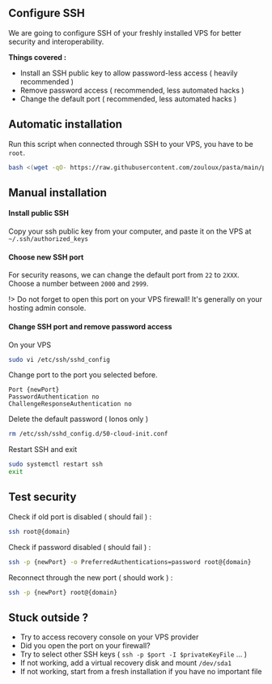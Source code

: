 ## Configure SSH

We are going to configure SSH of your freshly installed VPS for better security and interoperability.

**Things covered :**
- Install an SSH public key to allow password-less access ( heavily recommended )
- Remove password access ( recommended, less automated hacks )
- Change the default port ( recommended, less automated hacks ) 

## Automatic installation

Run this script when connected through SSH to your VPS, you have to be `root`.

```bash
bash <(wget -qO- https://raw.githubusercontent.com/zouloux/pasta/main/prepare.sh)
```



## Manual installation

#### Install public SSH
Copy your ssh public key from your computer, and paste it on the VPS at `~/.ssh/authorized_keys`

#### Choose new SSH port

For security reasons, we can change the default port from `22` to `2XXX`.
Choose a number between `2000` and `2999`.

!> Do not forget to open this port on your VPS firewall! It's generally on your hosting admin console.

#### Change SSH port and remove password access

On your VPS
```bash
sudo vi /etc/ssh/sshd_config
```

Change port to the port you selected before.
```
Port {newPort}
PasswordAuthentication no
ChallengeResponseAuthentication no
```

Delete the default password ( Ionos only )
```bash
rm /etc/ssh/sshd_config.d/50-cloud-init.conf
```

Restart SSH and exit
```bash
sudo systemctl restart ssh
exit
```

## Test security

Check if old port is disabled ( should fail ) :
```bash
ssh root@{domain}
```

Check if password disabled ( should fail ) :
```bash
ssh -p {newPort} -o PreferredAuthentications=password root@{domain}
```

Reconnect through the new port ( should work ) :
```bash
ssh -p {newPort} root@{domain}
```

## Stuck outside ?

- Try to access recovery console on your VPS provider
- Did you open the port on your firewall? 
- Try to select other SSH keys ( `ssh -p $port -I $privateKeyFile` ... )
- If not working, add a virtual recovery disk and mount `/dev/sda1`
- If not working, start from a fresh installation if you have no important file
